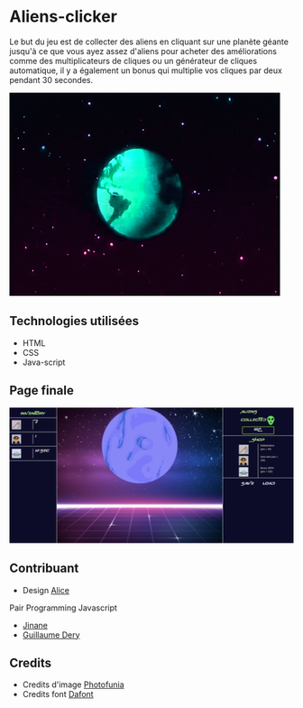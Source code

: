 # Aliens-clicker


Le but du jeu est de collecter des aliens en cliquant sur une planète géante jusqu'à ce que vous ayez assez d'aliens pour acheter des améliorations comme des multiplicateurs de cliques ou un générateur de cliques automatique, il y a également un bonus qui multiplie vos cliques par deux pendant 30 secondes.



![alien](assets/images/alien2.gif)




## Technologies utilisées

- HTML
- CSS
- Java-script

## Page finale

![screenshot](assets/images/final.png)


## Contribuant

- Design [Alice](https://github.com/Frankiethezombie)

Pair Programming Javascript
- [Jinane](https://github.com/Zjinane)
- [Guillaume Dery](https://github.com/GuillaumeDery98)

## Credits 

- Credits d'image [Photofunia]( https://photofunia.com/effects/retro-wave)
- Credits font [Dafont](https://www.dafont.com/over-there.font?text=alien+clicker)
